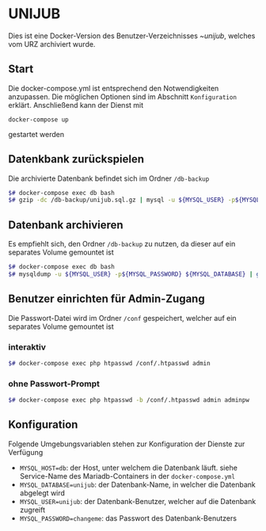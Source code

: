 # UNIJUB

Dies ist eine Docker-Version des Benutzer-Verzeichnisses *~unijub*, welches vom URZ archiviert wurde.

## Start

Die docker-compose.yml ist entsprechend den Notwendigkeiten anzupassen. Die möglichen Optionen sind
im Abschnitt `Konfiguration` erklärt.
Anschließend kann der Dienst mit

    docker-compose up

gestartet werden

## Datenkbank zurückspielen

Die archivierte Datenbank befindet sich im Ordner `/db-backup`

```bash
$# docker-compose exec db bash
$# gzip -dc /db-backup/unijub.sql.gz | mysql -u ${MYSQL_USER} -p${MYSQL_PASSWORD} ${MYSQL_DATABASE}
```

## Datenbank archivieren

Es empfiehlt sich, den Ordner `/db-backup` zu nutzen, da dieser auf ein separates Volume gemountet ist
```bash
$# docker-compose exec db bash
$# mysqldump -u ${MYSQL_USER} -p${MYSQL_PASSWORD} ${MYSQL_DATABASE} | gzip >/db-backup/unijub_`date +'%Y-%m-%d'`.sql.gz
```

## Benutzer einrichten für Admin-Zugang

Die Passwort-Datei wird im Ordner `/conf` gespeichert, welcher auf ein separates Volume gemountet ist

### interaktiv
```bash
$# docker-compose exec php htpasswd /conf/.htpasswd admin
```

### ohne Passwort-Prompt
```bash
$# docker-compose exec php htpasswd -b /conf/.htpasswd admin adminpw
```

## Konfiguration

Folgende Umgebungsvariablen stehen zur Konfiguration der Dienste zur Verfügung

* `MYSQL_HOST=db`:
der Host, unter welchem die Datenbank läuft. siehe Service-Name des Mariadb-Containers in der `docker-compose.yml`
* `MYSQL_DATABASE=unijub`:
der Datenbank-Name, in welcher die Datenbank abgelegt wird
* `MYSQL_USER=unijub`:
der Datenbank-Benutzer, welcher auf die Datenbank zugreift
* `MYSQL_PASSWORD=changeme`:
das Passwort des Datenbank-Benutzers